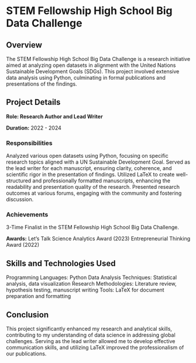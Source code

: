 # STEM Fellowship High School Big Data Challenge
## Overview
The STEM Fellowship High School Big Data Challenge is a research initiative aimed at analyzing open datasets in alignment with the United Nations Sustainable Development Goals (SDGs). This project involved extensive data analysis using Python, culminating in formal publications and presentations of the findings.

## Project Details

**Role: Research Author and Lead Writer**

**Duration:** 2022 - 2024

### Responsibilities

Analyzed various open datasets using Python, focusing on specific research topics aligned with a UN Sustainable Development Goal.
Served as the lead writer for each manuscript, ensuring clarity, coherence, and scientific rigor in the presentation of findings.
Utilized LaTeX to create well-structured and professionally formatted manuscripts, enhancing the readability and presentation quality of the research.
Presented research outcomes at various forums, engaging with the community and fostering discussion.

### Achievements
3-Time Finalist in the STEM Fellowship High School Big Data Challenge.

**Awards:**
Let’s Talk Science Analytics Award (2023)
Entrepreneurial Thinking Award (2022)

## Skills and Technologies Used
Programming Languages: Python
Data Analysis Techniques: Statistical analysis, data visualization
Research Methodologies: Literature review, hypothesis testing, manuscript writing
Tools: LaTeX for document preparation and formatting

## Conclusion
This project significantly enhanced my research and analytical skills, contributing to my understanding of data science in addressing global challenges. Serving as the lead writer allowed me to develop effective communication skills, and utilizing LaTeX improved the professionalism of our publications.
